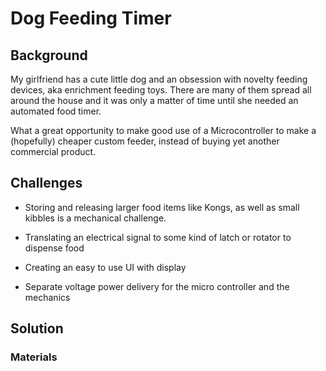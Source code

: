 # Dog Feeding Timer

## Background

My girlfriend has a cute little dog and an obsession with novelty feeding devices, aka enrichment feeding toys. There are many of them spread all around the house and it was only a matter of time until she needed an automated food timer.

What a great opportunity to make good use of a Microcontroller to make a (hopefully) cheaper custom feeder, instead of buying yet another commercial product.

## Challenges

- Storing and releasing larger food items like Kongs, as well as small kibbles is a mechanical challenge.

- Translating an electrical signal to some kind of latch or rotator to dispense food

- Creating an easy to use UI with display

- Separate voltage power delivery for the micro controller and the mechanics

## Solution

### Materials

